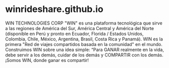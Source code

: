 # winrideshare.github.io
WIN TECHNOLOGIES CORP "WIN" es una plataforma tecnológica que sirve a las regiones de América del Sur, América Central y América del Norte (disponible en Perú y pronto en Ecuador, Florida / Estados Unidos, Colombia, Chile, México, Argentina, Brasil, Costa Rica y Panamá). WIN es la primera "Red de viajes compartidos basada en la comunidad" en el mundo. Construimos WIN sobre una idea simple: “Para GANAR realmente en la vida, debe servir a los demás, cuidar de los demás y COMPARTIR con los demás. ¡Somos WIN, donde  ganar es compartir!
